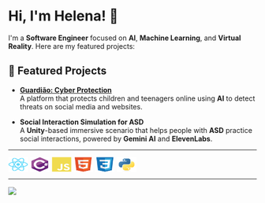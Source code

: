 # Hi, I'm Helena! 👋

I'm a **Software Engineer** focused on **AI**, **Machine Learning**, and **Virtual Reality**. Here are my featured projects:

## 🚀 Featured Projects

- **[Guardião: Cyber Protection](https://github.com/dr1co/guardiao-front)**  
  A platform that protects children and teenagers online using **AI** to detect threats on social media and websites.

- **Social Interaction Simulation for ASD**  
  A **Unity**-based immersive scenario that helps people with **ASD** practice social interactions, powered by **Gemini AI** and **ElevenLabs**.

---

<div style="display: inline_block">
  <img align="center" alt="React" height="30" width="40" src="https://raw.githubusercontent.com/devicons/devicon/master/icons/react/react-original.svg">
  <img align="center" alt="C#" height="30" width="40" src="https://raw.githubusercontent.com/devicons/devicon/master/icons/csharp/csharp-original.svg">
    <img align="center" alt="Rafa-Js" height="30" width="40" src="https://raw.githubusercontent.com/devicons/devicon/master/icons/javascript/javascript-plain.svg">
  <img align="center" alt="Rafa-HTML" height="30" width="40" src="https://raw.githubusercontent.com/devicons/devicon/master/icons/html5/html5-original.svg">
  <img align="center" alt="Rafa-CSS" height="30" width="40" src="https://raw.githubusercontent.com/devicons/devicon/master/icons/css3/css3-original.svg">
  <img align="center" alt="Rafa-Python" height="30" width="40" src="https://raw.githubusercontent.com/devicons/devicon/master/icons/python/python-original.svg">
  <hr><img align="center" width="150" src="https://media.tenor.com/H6ysqkt4tbcAAAAC/cat-coffee.gif"/>
 
